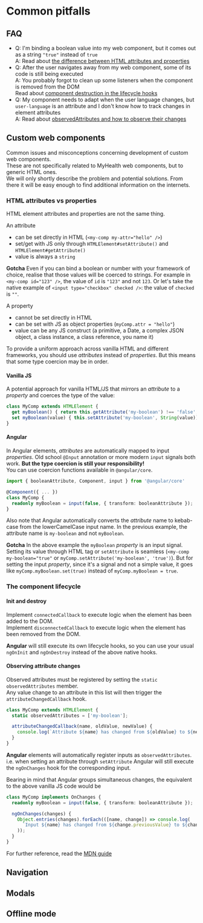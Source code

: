 # Common pitfalls

## FAQ

- Q: I'm binding a boolean value into my web component, but it comes out as a string `"true"` instead of `true`  
A: Read about [the difference between HTML attributes and properties](#html-attributes-vs-properties)
- Q: After the user navigates away from my web component, some of its code is still being executed  
A: You probably forgot to clean up some listeners when the component is removed from the DOM  
Read about [component destruction in the lifecycle hooks](#init-and-destroy)
- Q: My component needs to adapt when the user language changes, but `user-language` is an attribute and I don't know 
how to track changes in element attributes  
A: Read about [observedAttributes and how to observe their changes](#observing-attribute-changes)

## Custom web components

Common issues and misconceptions concerning development of custom web components.  
These are not specifically related to MyHealth web components, but to generic HTML ones.  
We will only shortly describe the problem and potential solutions. From there it will be easy enough to find 
additional information on the internets.

### HTML attributes vs properties

HTML element attributes and properties are not the same thing.

An attribute
- can be set directly in HTML (`<my-comp my-attr="hello" />`)
- set/get with JS only through `HTMLElement#setAttribute()` and `HTMLElement#getAttribute()`
- value is always a `string`

**Gotcha** Even if you can bind a boolean or number with your framework of choice, realise that those values will be
coerced to strings. For example in `<my-comp id="123" />`, the value of `id` is `"123"` and not `123`. Or let's take
the native example of `<input type="checkbox" checked />`: the value of `checked` is `""`.

A property
- cannot be set directly in HTML
- can be set with JS as object properties (`myComp.attr = "hello"`)
- value can be any JS construct (a primitive, a Date, a complex JSON object, a class instance, a class reference, 
you name it)

To provide a uniform approach across vanilla HTML and different frameworks, you should use _attributes_ instead of
_properties_. But this means that some type coercion may be in order.

#### Vanilla JS
A potential approach for vanilla HTML/JS that mirrors an _attribute_ to a _property_ and coerces the type of the value:
```js
class MyComp extends HTMLElement {
  get myBoolean() { return this.getAttribute('my-boolean') !== 'false'; }
  set myBoolean(value) { this.setAttribute('my-boolean', String(value)); }
}
```

#### Angular
In Angular elements, _attributes_ are automatically mapped to input _properties_. Old school `@Input` annotation or
more modern `input` signals both work. **But the type coercion is still your responsibility!**  
You can use coercion functions available in `@angular/core`.
```ts
import { booleanAttribute, Component, input } from '@angular/core'

@Component({ ... })
class MyComp {
  readonly myBoolean = input(false, { transform: booleanAttribute });
}
```
Also note that Angular automatically converts the _attribute_ name to kebab-case from the lowerCamelCase input name.
In the previous example, the attribute name is `my-boolean` and not `myBoolean`.

**Gotcha** In the above example the `myBoolean` _property_ is an input signal. Setting its value through HTML tag or
`setAttribute` is seamless (`<my-comp my-boolean="true"` or `myComp.setAttribute('my-boolean', 'true')`). But for setting
the input _property_, since it's a signal and not a simple value, it goes like `myComp.myBoolean.set(true)` instead
of `myComp.myBoolean = true`.

### The component lifecycle

#### Init and destroy

Implement `connectedCallback` to execute logic when the element has been added to the DOM.  
Implement `disconnectedCallback` to execute logic when the element has been removed from the DOM.  

**Angular** will still execute its own lifecycle hooks, so you can use your usual `ngOnInit` and `ngOnDestroy`
instead of the above native hooks.

#### Observing attribute changes

Observed attributes must be registered by setting the `static observedAttributes` member.  
Any value change to an attribute in this list will then trigger the `attributeChangedCallback` hook.

```js
class MyComp extends HTMLElement {
  static observedAttributes = ['my-boolean'];

  attributeChangedCallback(name, oldValue, newValue) {
    console.log(`Attribute ${name} has changed from ${oldValue} to ${newValue}.`);
  }
}
```

**Angular** elements will automatically register inputs as `observedAttributes`.  
i.e. when setting an attribute through `setAttribute` Angular will still execute the `ngOnChanges` hook for the 
corresponding input.

Bearing in mind that Angular groups simultaneous changes, the equivalent to the above vanilla JS code would be
```ts
class MyComp implements OnChanges {
  readonly myBoolean = input(false, { transform: booleanAttribute });

  ngOnChanges(changes) {
    Object.entries(changes).forEach(([name, change]) => console.log(
      `Input ${name} has changed from ${change.previousValue} to ${change.currentValue}.`
    ));
  }
}
```

For further reference, read the 
[MDN guide](https://developer.mozilla.org/en-US/docs/Web/API/Web_components/Using_custom_elements)

## Navigation

## Modals

## Offline mode
